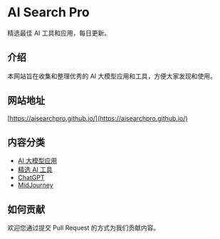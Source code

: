 # AI Search Pro

精选最佳 AI 工具和应用，每日更新。

## 介绍

本网站旨在收集和整理优秀的 AI 大模型应用和工具，方便大家发现和使用。

## 网站地址

[https://aisearchpro.github.io/](https://aisearchpro.github.io/)

## 内容分类

*   [AI 大模型应用](./pages/ai-apps.md)
*   [精选 AI 工具](./pages/ai-tools.md)
*   [ChatGPT](./pages/chatgpt.md)
*   [MidJourney](./pages/midjourney.md)

## 如何贡献

欢迎您通过提交 Pull Request 的方式为我们贡献内容。
